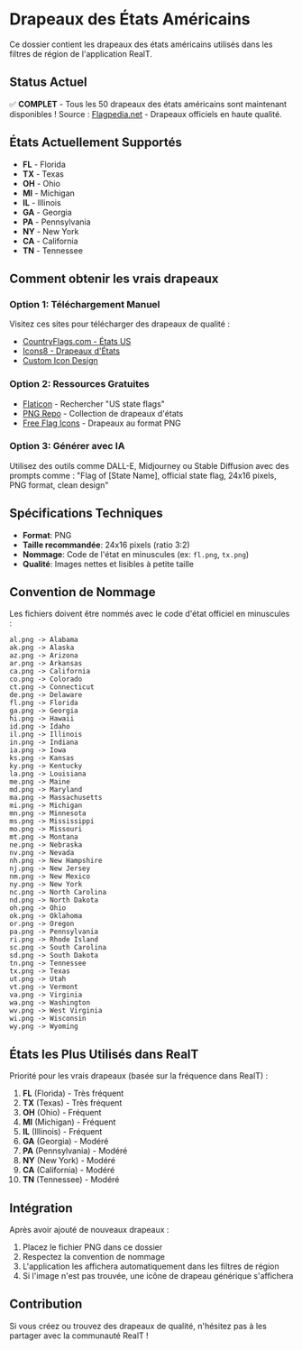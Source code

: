 # Drapeaux des États Américains

Ce dossier contient les drapeaux des états américains utilisés dans les filtres de région de l'application RealT.

## Status Actuel

✅ **COMPLET** - Tous les 50 drapeaux des états américains sont maintenant disponibles ! 
Source : [Flagpedia.net](https://flagpedia.net/us-states/download) - Drapeaux officiels en haute qualité.

## États Actuellement Supportés

- **FL** - Florida 
- **TX** - Texas
- **OH** - Ohio  
- **MI** - Michigan
- **IL** - Illinois
- **GA** - Georgia
- **PA** - Pennsylvania
- **NY** - New York
- **CA** - California
- **TN** - Tennessee

## Comment obtenir les vrais drapeaux

### Option 1: Téléchargement Manuel
Visitez ces sites pour télécharger des drapeaux de qualité :
- [CountryFlags.com - États US](https://www.countryflags.com/us-states-icon-overview/)
- [Icons8 - Drapeaux d'États](https://icons8.com/icons/set/state-flag)
- [Custom Icon Design](https://www.customicondesign.com/free-icons/flag-icon-set/american-states-icon-set/)

### Option 2: Ressources Gratuites
- [Flaticon](https://www.flaticon.com/) - Rechercher "US state flags"
- [PNG Repo](https://www.pngrepo.com/) - Collection de drapeaux d'états
- [Free Flag Icons](https://freeflagicons.com/) - Drapeaux au format PNG

### Option 3: Générer avec IA
Utilisez des outils comme DALL-E, Midjourney ou Stable Diffusion avec des prompts comme :
"Flag of [State Name], official state flag, 24x16 pixels, PNG format, clean design"

## Spécifications Techniques

- **Format**: PNG
- **Taille recommandée**: 24x16 pixels (ratio 3:2)
- **Nommage**: Code de l'état en minuscules (ex: `fl.png`, `tx.png`)
- **Qualité**: Images nettes et lisibles à petite taille

## Convention de Nommage

Les fichiers doivent être nommés avec le code d'état officiel en minuscules :

```
al.png -> Alabama
ak.png -> Alaska  
az.png -> Arizona
ar.png -> Arkansas
ca.png -> California
co.png -> Colorado
ct.png -> Connecticut
de.png -> Delaware
fl.png -> Florida
ga.png -> Georgia
hi.png -> Hawaii
id.png -> Idaho
il.png -> Illinois
in.png -> Indiana
ia.png -> Iowa
ks.png -> Kansas
ky.png -> Kentucky
la.png -> Louisiana
me.png -> Maine
md.png -> Maryland
ma.png -> Massachusetts
mi.png -> Michigan
mn.png -> Minnesota
ms.png -> Mississippi
mo.png -> Missouri
mt.png -> Montana
ne.png -> Nebraska
nv.png -> Nevada
nh.png -> New Hampshire
nj.png -> New Jersey
nm.png -> New Mexico
ny.png -> New York
nc.png -> North Carolina
nd.png -> North Dakota
oh.png -> Ohio
ok.png -> Oklahoma
or.png -> Oregon
pa.png -> Pennsylvania
ri.png -> Rhode Island
sc.png -> South Carolina
sd.png -> South Dakota
tn.png -> Tennessee
tx.png -> Texas
ut.png -> Utah
vt.png -> Vermont
va.png -> Virginia
wa.png -> Washington
wv.png -> West Virginia
wi.png -> Wisconsin
wy.png -> Wyoming
```

## États les Plus Utilisés dans RealT

Priorité pour les vrais drapeaux (basée sur la fréquence dans RealT) :
1. **FL** (Florida) - Très fréquent
2. **TX** (Texas) - Très fréquent  
3. **OH** (Ohio) - Fréquent
4. **MI** (Michigan) - Fréquent
5. **IL** (Illinois) - Fréquent
6. **GA** (Georgia) - Modéré
7. **PA** (Pennsylvania) - Modéré
8. **NY** (New York) - Modéré
9. **CA** (California) - Modéré
10. **TN** (Tennessee) - Modéré

## Intégration

Après avoir ajouté de nouveaux drapeaux :
1. Placez le fichier PNG dans ce dossier
2. Respectez la convention de nommage
3. L'application les affichera automatiquement dans les filtres de région
4. Si l'image n'est pas trouvée, une icône de drapeau générique s'affichera

## Contribution

Si vous créez ou trouvez des drapeaux de qualité, n'hésitez pas à les partager avec la communauté RealT ! 